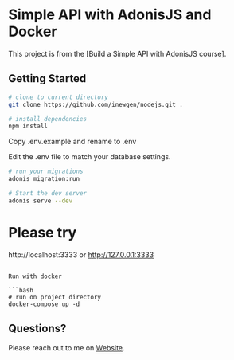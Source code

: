 # Simple API with AdonisJS and Docker

This project is from the [Build a Simple API with AdonisJS course].

## Getting Started

```bash
# clone to current directory
git clone https://github.com/inewgen/nodejs.git .

# install dependencies
npm install
```

Copy .env.example and rename to .env

Edit the .env file to match your database settings.

```bash
# run your migrations
adonis migration:run

# Start the dev server
adonis serve --dev
```
# Please try
http://localhost:3333 or http://127.0.0.1:3333
```

Run with docker

```bash
# run on project directory
docker-compose up -d
```

## Questions?

Please reach out to me on [Website](http://www.inewgen.com).
